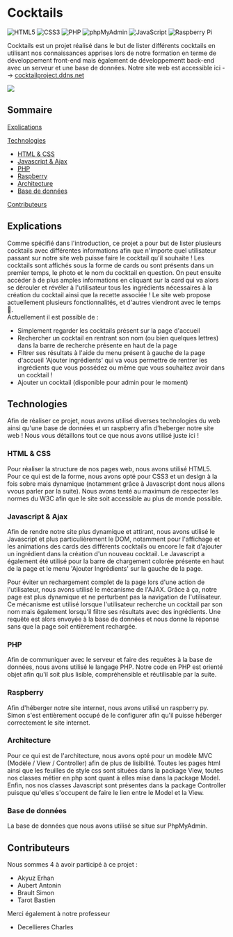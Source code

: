 # Cocktails
![HTML5](https://img.shields.io/static/v1?style=for-the-badge&message=HTML5&color=E34F26&logo=HTML5&logoColor=FFFFFF&label=)
![CSS3](https://img.shields.io/static/v1?style=for-the-badge&message=CSS3&color=1572B6&logo=CSS3&logoColor=FFFFFF&label=)
![PHP](https://img.shields.io/static/v1?style=for-the-badge&message=PHP&color=777BB4&logo=PHP&logoColor=FFFFFF&label=)
![phpMyAdmin](https://img.shields.io/static/v1?style=for-the-badge&message=phpMyAdmin&color=6C78AF&logo=phpMyAdmin&logoColor=FFFFFF&label=)
![JavaScript](https://img.shields.io/static/v1?style=for-the-badge&message=JavaScript&color=222222&logo=JavaScript&logoColor=F7DF1E&label=)
![Raspberry Pi](https://img.shields.io/static/v1?style=for-the-badge&message=Raspberry+Pi&color=A22846&logo=Raspberry+Pi&logoColor=FFFFFF&label=)

Cocktails est un projet réalisé dans le but de lister différents cocktails en utilisant nos connaissances apprises lors de notre formation en terme de développement front-end mais également de développementt back-end avec un serveur et une base de données. Notre site web est accessible ici --> <a href="http://cocktailproject.ddns.net/">cocktailproject.ddns.net</a>

<img src="https://user-images.githubusercontent.com/74766923/155623278-0773ab2b-0881-4abd-b651-47f92bdd85ba.png"/>

## Sommaire

[Explications](#explications)

[Technologies](#technologies)
 - [HTML & CSS](#html--css)
 - [Javascript & Ajax](#javascript--ajax)
 - [PHP](#php)
 - [Raspberry](#raspberry)
 - [Architecture](#architecture)
 - [Base de données](#base-de-donn%C3%A9es)

[Contributeurs](#contributeurs)

## Explications

Comme spécifié dans l'introduction, ce projet a pour but de lister plusieurs cocktails avec différentes informations afin que n'importe quel utilisateur passant sur notre site web puisse faire le cocktail qu'il souhaite ! Les cocktails sont affichés sous la forme de cards ou sont présents dans un premier temps, le photo et le nom du cocktail en question. On peut ensuite accéder à de plus amples informations en cliquant sur la card qui va alors se dérouler et révéler à l'utilisateur tous les ingrédients nécessaires à la création du cocktail ainsi que la recette associée  ! Le site web propose actuellement plusieurs fonctionnalités, et d'autres viendront avec le temps 🙂.<br/>
Actuellement il est possible de :
  - Simplement regarder les cocktails présent sur la page d'accueil
  - Rechercher un cocktail en rentrant son nom (ou bien quelques lettres) dans la barre de recherche présente en haut de la page
  - Filtrer ses résultats à l'aide du menu présent à gauche de la page d'accueil 'Ajouter ingrédients' qui va vous permettre de rentrer les ingrédients que vous possédez ou même que vous souhaitez avoir dans un cocktail !
  - Ajouter un cocktail (disponible pour admin pour le moment)

## Technologies

Afin de réaliser ce projet, nous avons utilisé diverses technologies du web ainsi qu'une base de données et un raspberry afin d'heberger notre site web ! Nous vous détaillons tout ce que nous avons utilisé juste ici !

### HTML & CSS

Pour réaliser la structure de nos pages web, nous avons utilisé HTML5. Pour ce qui est de la forme, nous avons opté pour CSS3 et un design à la fois sobre mais dynamique (notamment grâce à Javascript dont nous allons vvous parler par la suite). Nous avons tenté au maximum de respecter les normes du W3C afin que le site soit accessible au plus de monde possible.

### Javascript & Ajax

Afin de rendre notre site plus dynamique et attirant, nous avons utilisé le Javascript et plus particulièrement le DOM, notamment pour l'affichage et les animations des cards des différents cocktails ou encore le fait d'ajouter un ingrédient dans la création d'un nouveau cocktail. Le Javascript a également été utilisé pour la barre de chargement colorée présente en haut de la page et le menu 'Ajouter Ingrédients' sur la gauche de la page. 

Pour éviter un rechargement complet de la page lors d'une action de l'utilisateur, nous avons utilisé le mécanisme de l'AJAX. Grâce à ça, notre page est plus dynamique et ne perturbent pas la navigation de l'utilisateur. Ce mécanisme est utilisé lorsque l'utilisateur recherche un cocktail par son nom mais également lorsqu'il filtre ses résultats avec des ingrédients. Une requête est alors envoyée à la base de données et nous donne la réponse sans que la page soit entièrement rechargée. 

### PHP

Afin de communiquer avec le serveur et faire des requêtes à la base de données, nous avons utilisé le langage PHP. Notre code en PHP est orienté objet afin qu'il soit plus lisible, compréhensible et réutilisable par la suite.

### Raspberry

Afin d'héberger notre site internet, nous avons utilisé un raspberry py. Simon s'est entièrement occupé de le configurer afin qu'il puisse héberger correctement le site internet.

### Architecture

Pour ce qui est de l'architecture, nous avons opté pour un modèle MVC (Modèle / View / Controller) afin de plus de lisibilité. Toutes les pages html ainsi que les feuilles de style css sont situées dans la package View, toutes nos classes métier en php sont quant à elles mise dans la package Model. Enfin, nos nos classes Javascript sont présentes dans la package Controller puisque qu'elles s'occupent de faire le lien entre le Model et la View.

### Base de données

La base de données que nous avons utilisé se situe sur PhpMyAdmin.

## Contributeurs

Nous sommes 4 à avoir participé à ce projet : </br>
- Akyuz Erhan
- Aubert Antonin
- Brault Simon
- Tarot Bastien

Merci également à notre professeur
- Decellieres Charles

